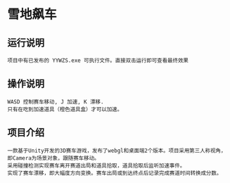 # 雪地飙车
## 运行说明
    项目中有已发布的 YYWZS.exe 可执行文件。直接双击运行即可查看最终效果
## 操作说明
    WASD 控制赛车移动, J 加速, K 漂移.
    只有在吃到加速道具（橙色道具盒）才可以加速。
## 项目介绍
    一款基于Unity开发的3D赛车游戏，发布了webgl和桌面端2个版本。项目采用第三人称视角，即Camera为场景对象，跟随赛车移动。
    采用碰撞检测实现赛车离开赛道出局和道具拾取，道具拾取后监听加速事件。
    实现了赛车漂移，即大幅度方向变换。赛车出局或到达终点后记录完成赛道时间转换成分数。

